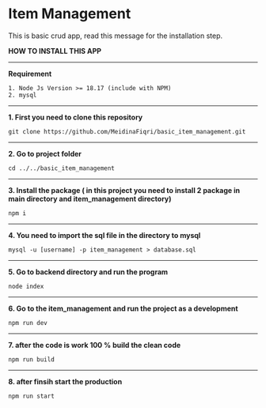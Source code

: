 # Item Management


This is basic crud app, read this message for the installation step.

**HOW TO INSTALL THIS APP**

---

**Requirement**

```
1. Node Js Version >= 18.17 (include with NPM)
2. mysql
```

___
**1. First you need to clone this repository**
```
git clone https://github.com/MeidinaFiqri/basic_item_management.git
```
---
**2. Go to project folder**
```
cd ../../basic_item_management
```
---
**3. Install the package ( in this project you need to install 2 package in main directory and **item_management** directory)**
```
npm i
```
---
**4. You need to import the sql file in the directory to mysql**
```
mysql -u [username] -p item_management > database.sql
```
---
**5. Go to backend directory and run the program**
```
node index
```
---
**6. Go to the item_management and run the project as a development**
```
npm run dev
```
---
**7. after the code is work 100 % build the clean code**
```
npm run build
```
---
**8. after finsih start the production**
```
npm run start
```
